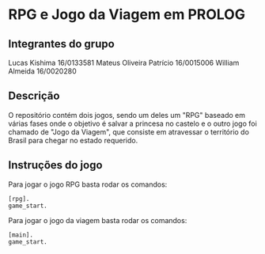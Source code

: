 # RPG e Jogo da Viagem em PROLOG

## Integrantes do grupo
Lucas Kishima            16/0133581
Mateus Oliveira Patrício 16/0015006
William Almeida          16/0020280

## Descrição
O repositório contém dois jogos, sendo um deles um "RPG" baseado em várias fases onde o objetivo é salvar a princesa no castelo e o outro jogo foi chamado de "Jogo da Viagem", que consiste em atravessar o território do Brasil para chegar no estado requerido.
## Instruções do jogo
Para jogar o jogo RPG basta rodar os comandos:
```
[rpg].
game_start.
```

Para jogar o jogo da viagem basta rodar os comandos:
```
[main].
game_start.
```
